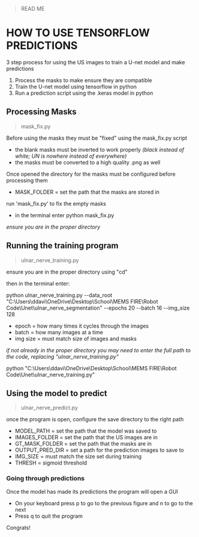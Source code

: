 > READ ME
# HOW TO USE TENSORFLOW PREDICTIONS
3 step process for using the US images to train a U-net model and make predictions
1. Process the masks to make ensure they are compatible
2. Train the U-net model using tensorflow in python
3. Run a prediction script using the .keras model in python
## Processing Masks
> mask_fix.py 
>
Before using the masks they must be "fixed" using the mask_fix.py script
- the blank masks must be inverted to work properly *(black instead of white; UN is nowhere instead of everywhere)*
- the masks must be converted to a high quality .png as well
>
Once opened the directory for the masks must be configured before processing them
- MASK_FOLDER = set the path that the masks are stored in 
>
run 'mask_fix.py' to fix the empty masks
-  in the terminal enter python mask_fix.py
>
*ensure you are in the proper directory*


## Running the training program
> ulnar_nerve_training.py
> 
  ensure you are in the proper directory using "cd"
>
  then in the terminal enter:
> 
python ulnar_nerve_training.py --data_root "C:\Users\ddavi\OneDrive\Desktop\School\MEMS FIRE\Robot Code\Unet\ulnar_nerve_segmentation" --epochs 20 --batch 16 --img_size 128

- epoch = how many times it cycles through the images
- batch = how many images at a time
- img size = must match size of images and masks

*if not already in the proper directory you may need to enter the full path to the code, replacing "ulnar_nerve_training.py"*

python "C:\Users\ddavi\OneDrive\Desktop\School\MEMS FIRE\Robot Code\Unet\ulnar_nerve_training.py"

## Using the model to predict
> ulnar_nerve_predict.py
>
once the program is open, configure the save directory to the right path
- MODEL_PATH = set the path that the model was saved to
- IMAGES_FOLDER = set the path that the US images are in
- GT_MASK_FOLDER = set the path that the masks are in
- OUTPUT_PRED_DIR = set a path for the prediction images to save to
- IMG_SIZE = must match the size set during training
- THRESH = sigmoid threshold
>

### Going through predictions
>
Once the model has made its predictions the program will open a GUI
- On your keyboard press p to go to the previous figure and n to go to the next
- Press q to quit the program
>
Congrats!







